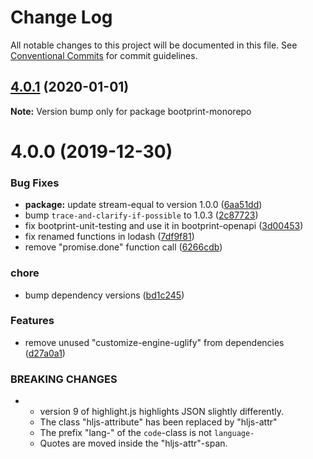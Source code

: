 # Change Log

All notable changes to this project will be documented in this file.
See [Conventional Commits](https://conventionalcommits.org) for commit guidelines.

## [4.0.1](https://github.com/bootprint/bootprint-monorepo/compare/v4.0.0...v4.0.1) (2020-01-01)

**Note:** Version bump only for package bootprint-monorepo





# 4.0.0 (2019-12-30)


### Bug Fixes

* **package:** update stream-equal to version 1.0.0 ([6aa51dd](https://github.com/bootprint/bootprint-monorepo/commit/6aa51dda899b0b655f974a9874d959f8cc54db48))
* bump `trace-and-clarify-if-possible` to 1.0.3 ([2c87723](https://github.com/bootprint/bootprint-monorepo/commit/2c87723a5f9317fa053f0a5411d85d670e25d7b8))
* fix bootprint-unit-testing and use it in bootprint-openapi ([3d00453](https://github.com/bootprint/bootprint-monorepo/commit/3d0045315a55aa129290dacc3ae4649e3af28377))
* fix renamed functions in lodash ([7df9f81](https://github.com/bootprint/bootprint-monorepo/commit/7df9f81225a20a44c83d373eaa71c10c8ba09804))
* remove "promise.done" function call ([6266cdb](https://github.com/bootprint/bootprint-monorepo/commit/6266cdb4134b0139df00477a1afc77e9180e4cb0))


### chore

* bump dependency versions ([bd1c245](https://github.com/bootprint/bootprint-monorepo/commit/bd1c2455dd16cfc5ee46cdcfb9ca8eebec25867c))


### Features

* remove unused "customize-engine-uglify" from dependencies ([d27a0a1](https://github.com/bootprint/bootprint-monorepo/commit/d27a0a17e28ac0a95b13fad8f267036db93397d7))


### BREAKING CHANGES

* - version 9 of highlight.js highlights JSON slightly differently.
  - The class "hljs-attribute" has been replaced by "hljs-attr"
  - The prefix "lang-" of the `code`-class is not `language-`
  - Quotes are moved inside the "hljs-attr"-span.

